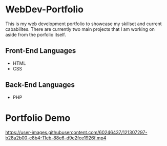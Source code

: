 # WebDev-Portfolio
This is my web development portfolio to showcase my skillset and current cababilites. There are currently two main projects that I am working on aside from the porfolio itself.

## Front-End Languages
- HTML
- CSS

## Back-End Languages
- PHP

# Portfolio Demo

https://user-images.githubusercontent.com/60246437/121307297-b28a2b00-c8b4-11eb-88e6-d9e2fce1926f.mp4







